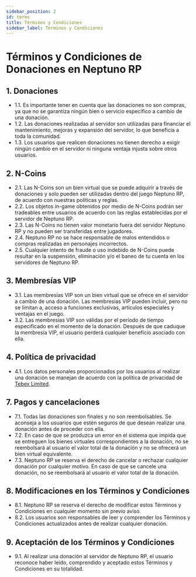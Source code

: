 ```yaml
---
sidebar_position: 2
id: terms
title: Términos y Condiciones
sidebar_label: Términos y Condiciones
---
```


# Términos y Condiciones de Donaciones en Neptuno RP

## 1. Donaciones
- 1.1. Es importante tener en cuenta que las donaciones no son compras, ya que no se garantiza ningún bien o servicio específico a cambio de una donación.
- 1.2. Las donaciones realizadas al servidor son utilizadas para financiar el mantenimiento, mejoras y expansión del servidor, lo que beneficia a toda la comunidad.
- 1.3. Los usuarios que realicen donaciones no tienen derecho a exigir ningún cambio en el servidor ni ninguna ventaja injusta sobre otros usuarios.

## 2. N-Coins
- 2.1. Las N-Coins son un bien virtual que se puede adquirir a través de donaciones y solo pueden ser utilizadas dentro del juego Neptuno RP, de acuerdo con nuestras políticas y reglas.
- 2.2. Los objetos in-game obtenidos por medio de N-Coins podrán ser tradeables entre usuarios de acuerdo con las reglas establecidas por el servidor de Neptuno RP.
- 2.3. Las N-Coins no tienen valor monetario fuera del servidor Neptuno RP y no pueden ser transferidas entre jugadores.
- 2.4. Neptuno RP no se hace responsable de malos entendidos o compras realizadas en personajes incorrectos.
- 2.5. Cualquier intento de fraude o uso indebido de N-Coins puede resultar en la suspensión, eliminación y/o el baneo de tu cuenta en los servidores de Neptuno RP.

## 3. Membresías VIP
- 3.1. Las membresías VIP son un bien virtual que se ofrece en el servidor a cambio de una donación. Las membresías VIP pueden incluir, pero no se limitan a, acceso a funciones exclusivas, artículos especiales y ventajas en el juego.
- 3.2. Las membresías VIP son válidas por el período de tiempo especificado en el momento de la donación. Después de que caduque la membresía VIP, el usuario perderá cualquier beneficio asociado con ella.

## 4. Política de privacidad
- 4.1. Los datos personales proporcionados por los usuarios al realizar una donación se manejan de acuerdo con la política de privacidad de [Tebex Limited](https://store.neptunorp.com/terms/privacy).

## 7. Pagos y cancelaciones
- 7.1. Todas las donaciones son finales y no son reembolsables. Se aconseja a los usuarios que estén seguros de que desean realizar una donación antes de proceder con ella.
- 7.2. En caso de que se produzca un error en el sistema que impida que se entreguen los bienes virtuales correspondientes a la donación, no se reembolsará al usuario el valor total de la donación y no se ofrecerá un bien virtual equivalente.
- 7.3. Neptuno RP se reserva el derecho de cancelar o rechazar cualquier donación por cualquier motivo. En caso de que se cancele una donación, no se reembolsará al usuario el valor total de la donación.

## 8. Modificaciones en los Términos y Condiciones
- 8.1. Neptuno RP se reserva el derecho de modificar estos Términos y Condiciones en cualquier momento sin previo aviso.
- 8.2. Los usuarios son responsables de leer y comprender los Términos y Condiciones actualizados antes de realizar cualquier donación.

## 9. Aceptación de los Términos y Condiciones
- 9.1. Al realizar una donación al servidor de Neptuno RP, el usuario reconoce haber leído, comprendido y aceptado estos Términos y Condiciones en su totalidad.
